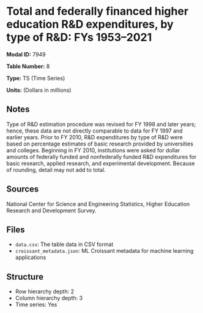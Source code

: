 # Total and federally financed higher education R&D expenditures, by type of R&D: FYs 1953–2021

**Modal ID:** 7949

**Table Number:** 8

**Type:** TS (Time Series)

**Units:** (Dollars in millions)

## Notes

Type of R&D estimation procedure was revised for FY 1998 and later years; hence, these data are not directly comparable to data for FY 1997 and earlier years. Prior to FY 2010, R&D expenditures by type of R&D were based on percentage estimates of basic research provided by universities and colleges. Beginning in FY 2010, institutions were asked for dollar amounts of federally funded and nonfederally funded R&D expenditures for basic research, applied research, and experimental development. Because of rounding, detail may not add to total.

## Sources

National Center for Science and Engineering Statistics, Higher Education Research and Development Survey.

## Files

- `data.csv`: The table data in CSV format
- `croissant_metadata.json`: ML Croissant metadata for machine learning applications

## Structure

- Row hierarchy depth: 2
- Column hierarchy depth: 3
- Time series: Yes
